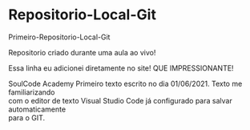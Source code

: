 # Repositorio-Local-Git
 Primeiro-Repositorio-Local-Git

Repositorio criado durante uma aula ao vivo!

Essa linha eu adicionei diretamente no site! QUE IMPRESSIONANTE!

<html>
<head>
<title>Olá, Mundo!2</title>
</head>
<body>
SoulCode Academy
Primeiro texto escrito  no dia 01/06/2021. Texto me familiarizando<br>
com o editor de texto Visual Studio Code já configurado para  salvar automaticamente <br> 
para o  GIT.
</body>


</html>
